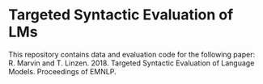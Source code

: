 # Targeted Syntactic Evaluation of LMs
This repository contains data and evaluation code for the following paper:  R. Marvin and T. Linzen. 2018. Targeted Syntactic Evaluation of Language Models. Proceedings of EMNLP. 
